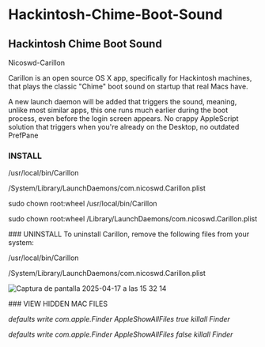# Hackintosh-Chime-Boot-Sound

## Hackintosh Chime Boot Sound
Nicoswd-Carillon

Carillon is an open source OS X app, specifically for Hackintosh machines, that plays the classic "Chime" boot sound on startup that real Macs have.

A new launch daemon will be added that triggers the sound, meaning, unlike most similar apps, this one runs much earlier during the boot process, even before the login screen appears. No crappy AppleScript solution that triggers when you're already on the Desktop, no outdated PrefPane

### INSTALL 

/usr/local/bin/Carillon 

/System/Library/LaunchDaemons/com.nicoswd.Carillon.plist


sudo chown root:wheel /usr/local/bin/Carillon 

sudo chown root:wheel /Library/LaunchDaemons/com.nicoswd.Carillon.plist

### UNINSTALL To uninstall Carillon, remove the following files from your system:

 
/usr/local/bin/Carillon 

/System/Library/LaunchDaemons/com.nicoswd.Carillon.plist

![Captura de pantalla 2025-04-17 a las 15 32 14](https://github.com/user-attachments/assets/dac8358c-245e-4f8d-92c7-068e7c4acb10)



### VIEW HIDDEN MAC FILES


*defaults write com.apple.Finder AppleShowAllFiles true killall Finder*

*defaults write com.apple.Finder AppleShowAllFiles false killall Finder*








